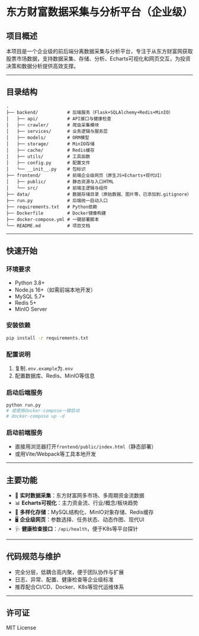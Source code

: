 # 东方财富数据采集与分析平台（企业级）

## 项目概述

本项目是一个企业级的前后端分离数据采集与分析平台，专注于从东方财富网获取股票市场数据，支持数据采集、存储、分析、Echarts可视化和网页交互，为投资决策和数据分析提供高效支撑。

---

## 目录结构
```
.
├── backend/           # 后端服务（Flask+SQLAlchemy+Redis+MinIO）
│   ├── api/           # API接口与健康检查
│   ├── crawler/       # 爬虫采集模块
│   ├── services/      # 业务逻辑与服务层
│   ├── models/        # ORM模型
│   ├── storage/       # MinIO存储
│   ├── cache/         # Redis缓存
│   ├── utils/         # 工具函数
│   ├── config.py      # 配置文件
│   └── __init__.py    # 包标识
├── frontend/          # 前端企业级网页（原生JS+Echarts+现代UI）
│   ├── public/        # 静态资源与入口HTML
│   └── src/           # 前端主逻辑与组件
├── data/              # 数据存储目录（原始数据、图片等，已添加到.gitignore）
├── run.py             # 后端统一启动入口
├── requirements.txt   # Python依赖
├── Dockerfile         # Docker镜像构建
├── docker-compose.yml # 一键部署脚本
└── README.md          # 项目文档
```

---

## 快速开始

### 环境要求
- Python 3.8+
- Node.js 16+（如需前端本地开发）
- MySQL 5.7+
- Redis 5+
- MinIO Server

### 安装依赖
```bash
pip install -r requirements.txt
```

### 配置说明
1. 复制`.env.example`为`.env`
2. 配置数据库、Redis、MinIO等信息

### 启动后端服务
```bash
python run.py
# 或使用docker-compose一键启动
# docker-compose up -d
```

### 启动前端服务
- 直接用浏览器打开`frontend/public/index.html`（静态部署）
- 或用Vite/Webpack等工具本地开发

---

## 主要功能
- 🔄 **实时数据采集**：东方财富网多市场、多周期资金流数据
- 📊 **Echarts可视化**：主力资金流、行业/概念/板块趋势
- 💾 **多样化存储**：MySQL结构化、MinIO对象存储、Redis缓存
- 🖥️ **企业级网页**：参数选择、任务状态、动态作图、现代UI
- 🩺 **健康检查接口**：`/api/health`，便于K8s等平台探针

---

## 代码规范与维护
- 完全分层，低耦合高内聚，便于团队协作与扩展
- 日志、异常、配置、健康检查等企业级标准
- 推荐配合CI/CD、Docker、K8s等现代运维体系

---

## 许可证
MIT License
